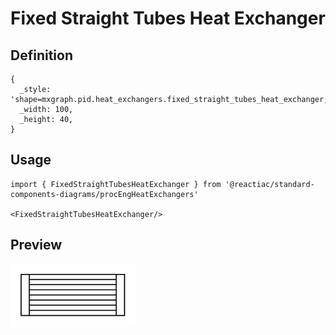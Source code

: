 # Fixed Straight Tubes Heat Exchanger

## Definition

```
{
  _style: 'shape=mxgraph.pid.heat_exchangers.fixed_straight_tubes_heat_exchanger;html=1;pointerEvents=1;align=center;verticalLabelPosition=bottom;verticalAlign=top;dashed=0;',
  _width: 100,
  _height: 40,
}
```

## Usage

```
import { FixedStraightTubesHeatExchanger } from '@reactiac/standard-components-diagrams/procEngHeatExchangers'

<FixedStraightTubesHeatExchanger/>
```

## Preview

<img src="./fixed-straight-tubes-heat-exchanger.png" width="200"/>
